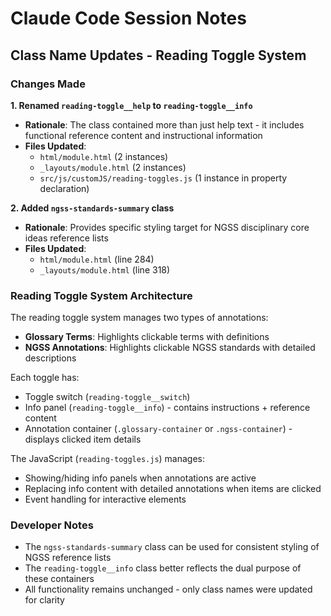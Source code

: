 # Claude Code Session Notes

## Class Name Updates - Reading Toggle System

### Changes Made

**1. Renamed `reading-toggle__help` to `reading-toggle__info`**
- **Rationale**: The class contained more than just help text - it includes functional reference content and instructional information
- **Files Updated**:
  - `html/module.html` (2 instances)
  - `_layouts/module.html` (2 instances) 
  - `src/js/customJS/reading-toggles.js` (1 instance in property declaration)

**2. Added `ngss-standards-summary` class**
- **Rationale**: Provides specific styling target for NGSS disciplinary core ideas reference lists
- **Files Updated**:
  - `html/module.html` (line 284)
  - `_layouts/module.html` (line 318)

### Reading Toggle System Architecture

The reading toggle system manages two types of annotations:
- **Glossary Terms**: Highlights clickable terms with definitions
- **NGSS Annotations**: Highlights clickable NGSS standards with detailed descriptions

Each toggle has:
- Toggle switch (`reading-toggle__switch`)
- Info panel (`reading-toggle__info`) - contains instructions + reference content
- Annotation container (`.glossary-container` or `.ngss-container`) - displays clicked item details

The JavaScript (`reading-toggles.js`) manages:
- Showing/hiding info panels when annotations are active
- Replacing info content with detailed annotations when items are clicked
- Event handling for interactive elements

### Developer Notes

- The `ngss-standards-summary` class can be used for consistent styling of NGSS reference lists
- The `reading-toggle__info` class better reflects the dual purpose of these containers
- All functionality remains unchanged - only class names were updated for clarity